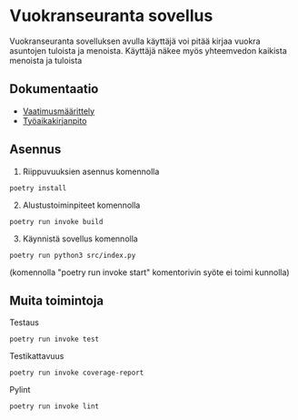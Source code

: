 # Vuokranseuranta sovellus
Vuokranseuranta sovelluksen avulla käyttäjä voi pitää kirjaa vuokra asuntojen tuloista ja menoista. Käyttäjä näkee myös yhteemvedon kaikista menoista ja tuloista

## Dokumentaatio
- [Vaatimusmäärittely](https://github.com/Shmuli02/ot-harjoitustyo/blob/master/projekti/dokumentaatio/vaatimusmaarittely.md)
- [Työaikakirjanpito](https://github.com/Shmuli02/ot-harjoitustyo/blob/master/projekti/dokumentaatio/tyoaikakirjanito.md)

## Asennus
1. Riippuvuuksien asennus komennolla
```
poetry install
```
2. Alustustoiminpiteet komennolla
```
poetry run invoke build
```
3. Käynnistä sovellus komennolla
```
poetry run python3 src/index.py
```

(komennolla "poetry run invoke start" komentorivin syöte ei toimi kunnolla)

## Muita toimintoja

Testaus
```
poetry run invoke test
```

Testikattavuus
```
poetry run invoke coverage-report
```

Pylint
```
poetry run invoke lint
```